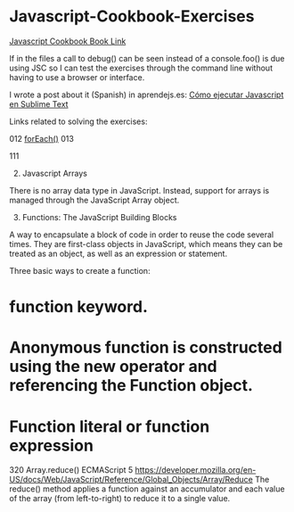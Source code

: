 # Javascript-Cookbook-Exercises
<a href="http://amzn.to/1OfbGUO ">Javascript Cookbook Book Link</a>

If in the files a call to debug() can be seen instead of a console.foo() is due using JSC so I can test the exercises through the command line without having to use a browser or interface.

I wrote a post about it (Spanish) in aprendejs.es:
<a href="http://wp.me/p77DAf-g">Cómo ejecutar Javascript en Sublime Text</a>

Links related to solving the exercises:

012
<a href="https://developer.mozilla.org/en-US/docs/Web/JavaScript/Reference/Global_Objects/Array/forEach">forEach()</a>
013

111

2. Javascript Arrays

There is no array data type in JavaScript. Instead, support for arrays is managed through the JavaScript Array object.

3. Functions: The JavaScript Building Blocks

A way to encapsulate a block of code in order to reuse the code several times. They are first-class objects in JavaScript, which means they can be treated as an object, as well as an expression or statement.

Three basic ways to create a function: 

# function keyword.
# Anonymous function is constructed using the new operator and referencing the Function object.
# Function literal or function expression

320 Array.reduce() ECMAScript 5
https://developer.mozilla.org/en-US/docs/Web/JavaScript/Reference/Global_Objects/Array/Reduce
The reduce() method applies a function against an accumulator and each value of the array (from left-to-right) to reduce it to a single value.